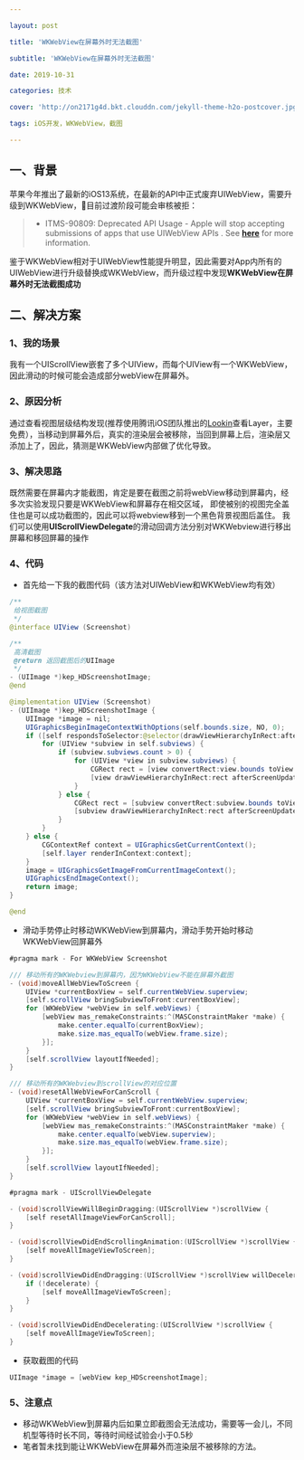 ```yaml
---

layout: post

title: 'WKWebView在屏幕外时无法截图'

subtitle: 'WKWebView在屏幕外时无法截图'

date: 2019-10-31

categories: 技术

cover: 'http://on2171g4d.bkt.clouddn.com/jekyll-theme-h2o-postcover.jpg'

tags: iOS开发，WKWebView，截图

---
```


##  一、背景

苹果今年推出了最新的iOS13系统，在最新的API中正式废弃UIWebView，需要升级到WKWebView，目前过渡阶段可能会审核被拒：

> - ITMS-90809: Deprecated API Usage - Apple will stop accepting submissions of apps that use UIWebView APIs . See [**here**](https://developer.apple.com/documentation/uikit/uiwebview) for more information.

鉴于WKWebView相对于UIWebView性能提升明显，因此需要对App内所有的UIWebView进行升级替换成WKWebView，而升级过程中发现**WKWebView在屏幕外时无法截图成功**

## 二、解决方案

### 1、我的场景

我有一个UIScrollView嵌套了多个UIView，而每个UIView有一个WKWebView，因此滑动的时候可能会造成部分webView在屏幕外。

### 2、原因分析

通过查看视图层级结构发现(推荐使用腾讯iOS团队推出的[Lookin](https://lookin.work/)查看Layer，主要免费），当移动到屏幕外后，真实的渲染层会被移除，当回到屏幕上后，渲染层又添加上了，因此，猜测是WKWebView内部做了优化导致。

### 3、解决思路

既然需要在屏幕内才能截图，肯定是要在截图之前将webView移动到屏幕内，经多次实验发现只要是WKWebView和屏幕存在相交区域，
即使被别的视图完全盖住也是可以成功截图的，因此可以将webview移到一个黑色背景视图后盖住。
我们可以使用**UIScrollViewDelegate**的滑动回调方法分别对WKWebview进行移出屏幕和移回屏幕的操作

### 4、代码

- 首先给一下我的截图代码（该方法对UIWebView和WKWebView均有效）

```java
/**
 给视图截图
 */
@interface UIView (Screenshot)

/**
 高清截图
 @return 返回截图后的UIImage
 */
- (UIImage *)kep_HDScreenshotImage;
@end

@implementation UIView (Screenshot)
- (UIImage *)kep_HDScreenshotImage {
    UIImage *image = nil;
    UIGraphicsBeginImageContextWithOptions(self.bounds.size, NO, 0);
    if ([self respondsToSelector:@selector(drawViewHierarchyInRect:afterScreenUpdates:)]) {
        for (UIView *subview in self.subviews) {
            if (subview.subviews.count > 0) {
                for (UIView *view in subview.subviews) {
                    CGRect rect = [view convertRect:view.bounds toView:self];
                    [view drawViewHierarchyInRect:rect afterScreenUpdates:NO];
                }
            } else {
                CGRect rect = [subview convertRect:subview.bounds toView:self];
                [subview drawViewHierarchyInRect:rect afterScreenUpdates:NO];
            }
        }
    } else {
        CGContextRef context = UIGraphicsGetCurrentContext();
        [self.layer renderInContext:context];
    }
    image = UIGraphicsGetImageFromCurrentImageContext();
    UIGraphicsEndImageContext();
    return image;
}

@end
```
- 滑动手势停止时移动WKWebView到屏幕内，滑动手势开始时移动WKWebView回屏幕外

```java
#pragma mark - For WKWebView Screenshot

/// 移动所有的WKWebview到屏幕内，因为WKWebView不能在屏幕外截图
- (void)moveAllWebViewToScreen {
    UIView *currentBoxView = self.currentWebView.superview;
    [self.scrollView bringSubviewToFront:currentBoxView];
    for (WKWebView *webView in self.webViews) {
        [webView mas_remakeConstraints:^(MASConstraintMaker *make) {
            make.center.equalTo(currentBoxView);
            make.size.mas_equalTo(webView.frame.size);
        }];
    }
    [self.scrollView layoutIfNeeded];
}

/// 移动所有的WKWebview到scrollView的对应位置
- (void)resetAllWebViewForCanScroll {
    UIView *currentBoxView = self.currentWebView.superview;
    [self.scrollView bringSubviewToFront:currentBoxView];
    for (WKWebView *webView in self.webViews) {
        [webView mas_remakeConstraints:^(MASConstraintMaker *make) {
            make.center.equalTo(webView.superview);
            make.size.mas_equalTo(webView.frame.size);
        }];
    }
    [self.scrollView layoutIfNeeded];
}

#pragma mark - UIScrollViewDelegate

- (void)scrollViewWillBeginDragging:(UIScrollView *)scrollView {
    [self resetAllImageViewForCanScroll];
}

- (void)scrollViewDidEndScrollingAnimation:(UIScrollView *)scrollView {
    [self moveAllImageViewToScreen];
}

- (void)scrollViewDidEndDragging:(UIScrollView *)scrollView willDecelerate:(BOOL)decelerate {
    if (!decelerate) {
        [self moveAllImageViewToScreen];
    }
}

- (void)scrollViewDidEndDecelerating:(UIScrollView *)scrollView {
    [self moveAllImageViewToScreen];
}
```

- 获取截图的代码

```java
UIImage *image = [webView kep_HDScreenshotImage];
```

### 5、注意点

- 移动WKWebView到屏幕内后如果立即截图会无法成功，需要等一会儿，不同机型等待时长不同，等待时间经试验会小于0.5秒
- 笔者暂未找到能让WKWebView在屏幕外而渲染层不被移除的方法。